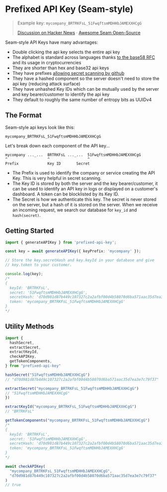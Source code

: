# Prefixed API Key (Seam-style)

> Example key: `mycompany_BRTRKFsL_51FwqftsmMDHHbJAMEXXHCgG`
>
> [Discussion on Hacker News](https://news.ycombinator.com/item?id=31333933#31336542) &middot; [Awesome Seam Open-Source](https://github.com/seamapi/awesome-seam)

Seam-style API Keys have many advantages:

- Double clicking the api key selects the entire api key
- The alphabet is standard across languages thanks [to the base58 RFC](https://datatracker.ietf.org/doc/html/draft-msporny-base58) and its usage in cryptocurrencies
- They are shorter than hex and base32 api keys
- They have prefixes [allowing secret scanning by github](https://docs.github.com/en/code-security/secret-scanning/about-secret-scanning)
- They have a hashed component so the server doesn't need to store the api key (reducing attack surface)
- They have unhashed Key IDs which can be mutually used by the server and key bearer/customer to identify the api key
- They default to roughly the same number of entropy bits as UUIDv4

## The Format

Seam-style api keys look like this:

```
mycompany_BRTRKFsL_51FwqftsmMDHHbJAMEXXHCgG
```

Let's break down each component of the API key...

```
mycompany ..._...  BRTRKFsL ..._...  51FwqftsmMDHHbJAMEXXHCgG
^                  ^                 ^
Prefix             Key ID       Secret
```

- The Prefix is used to identify the company or service creating the API Key.
  This is very helpful in secret scanning.
- The Key ID is stored by both the server and the key bearer/customer, it
  can be used to identify an API key in logs or displayed on a customer's
  dashboard. A token can be blocklisted by its Key ID.
- The Secret is how we authenticate this key. The secret is never stored
  on the server, but a hash of it is stored on the server. When we receive an
  incoming request, we search our database for `key_id` and `hash(secret)`.

## Getting Started

```ts
import { generateAPIKey } from 'prefixed-api-key';

const key = await generateAPIKey({ keyPrefix: 'mycompany' });

// Store the key.secretHash and key.keyId in your database and give
// key.token to your customer.

console.log(key);
/*
{
  keyId: 'BRTRKFsL',
  secret: '51FwqftsmMDHHbJAMEXXHCgG',
  secretHash: 'd70d981d87b449c107327c2a2afbf00d4b58070d6ba571aac35d7ea3e7c79f37',
  token: 'mycompany_BRTRKFsL_51FwqftsmMDHHbJAMEXXHCgG'
}
*/
```

## Utility Methods

```ts
import {
  hashSecret,
  extractSecret,
  extractKeyId,
  checkAPIKey,
  getTokenComponents,
} from "prefixed-api-key"

hashSecret("51FwqftsmMDHHbJAMEXXHCgG")
// "d70d981d87b449c107327c2a2afbf00d4b58070d6ba571aac35d7ea3e7c79f37"

extractSecret("mycompany_BRTRKFsL_51FwqftsmMDHHbJAMEXXHCgG")
// "51FwqftsmMDHHbJAMEXXHCgG"
})

extractKeyId("mycompany_BRTRKFsL_51FwqftsmMDHHbJAMEXXHCgG")
// "BRTRKFsL"

getTokenComponents("mycompany_BRTRKFsL_51FwqftsmMDHHbJAMEXXHCgG")
/*
{
  keyId: 'BRTRKFsL',
  secret: '51FwqftsmMDHHbJAMEXXHCgG',
  secretHash: 'd70d981d87b449c107327c2a2afbf00d4b58070d6ba571aac35d7ea3e7c79f37',
  token: 'mycompany_BRTRKFsL_51FwqftsmMDHHbJAMEXXHCgG'
}
*/

await checkAPIKey(
  "mycompany_BRTRKFsL_51FwqftsmMDHHbJAMEXXHCgG",
  "d70d981d87b449c107327c2a2afbf00d4b58070d6ba571aac35d7ea3e7c79f37"
)
// true
```
